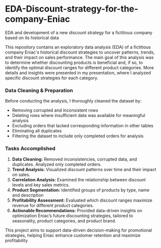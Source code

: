 # EDA-Discount-strategy-for-the-company-Eniac
EDA and development of a new discount strategy for a fictitious company based on its historical data 

This repository contains an exploratory data analysis (EDA) of a fictitious company Eniac's historical discount strategies to uncover patterns, trends, and their impact on sales performance. The main goal of this analysis was to determine whether discounting products is beneficial and, if so, to identify the optimal discount ranges for different product categories. More details and insights were presented in my presentation, where I analyzed specific discount strategies for each category.

### **Data Cleaning & Preparation**

Before conducting the analysis, I thoroughly cleaned the dataset by:

-   Removing corrupted and inconsistent rows
-   Deleting rows where insufficient data was available for meaningful analysis
-   Excluding orders that lacked corresponding information in other tables
-   Eliminating all duplicates
-   Filtering the dataset to include only completed orders for analysis

### **Tasks Accomplished**

1.  **Data Cleaning:** Removed inconsistencies, corrupted data, and duplicates. Analyzed only completed orders.
2.  **Trend Analysis:** Visualized discount patterns over time and their impact on sales.
3.  **Correlation Analysis:** Examined the relationship between discount levels and key sales metrics.
4.  **Product Segmentation:** Identified groups of products by type, name and description
5.  **Profitability Assessment:** Evaluated which discount ranges maximize revenue for different product categories.
6.  **Actionable Recommendations:** Provided data-driven insights on optimization Eniac’s future discounting strategies, tailored to seasonality, product categories, and product brand. 

This project aims to support data-driven decision-making for promotional strategies, helping Eniac enhance customer retention and maximize profitability
